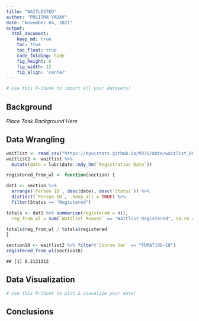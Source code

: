 ```yaml
---
title: "WAITLISTED"
author: "POLISMA YADAV"
date: "November 04, 2021"
output:
  html_document:  
    keep_md: true
    toc: true
    toc_float: true
    code_folding: hide
    fig_height: 6
    fig_width: 12
    fig_align: 'center'
---
```







```r
# Use this R-Chunk to import all your datasets!
```

## Background

_Place Task Background Here_

## Data Wrangling


```r
waitlist <- read_csv("https://byuistats.github.io/M335/data/waitlist_DP_108.csv")
waitlist2 <- waitlist %>%
  mutate(date = lubridate::mdy_hm(`Registration Date`))

registered_from_wl <- function(section) {

dat1 <- section %>%
  arrange(`Person ID`, desc(date), desc(`Status`)) %>%
  distinct(`Person ID`, .keep_all = TRUE) %>%
  filter(Status == "Registered")

totals <- dat1 %>% summarise(registered = n(),
  reg_from_wl = sum(`Waitlist Reason` == "Waitlist Registered", na.rm = TRUE))

totals$reg_from_wl / totals$registered
}

section18 <- waitlist2 %>% filter(`Course Sec` == "FDMAT108-18")
registered_from_wl(section18)
```

```
## [1] 0.2121212
```

## Data Visualization


```r
# Use this R-Chunk to plot & visualize your data!
```

## Conclusions
